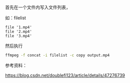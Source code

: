 首先在一个文件内写入文件列表，

如：filelist

```
file '1.mp4'
file '2.mp4'
file '3.mp4'
```

然后执行

```bash
ffmpeg -f concat -i filelist -c copy output.mp4
```



参考资料：

https://blog.csdn.net/doublefi123/article/details/47276739